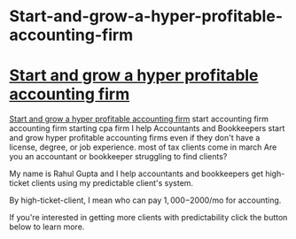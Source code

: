 # Start-and-grow-a-hyper-profitable-accounting-firm
<h1><a href="https://rahulconsulting.com/home">Start and grow a hyper profitable accounting firm</a></h1>
<a href="https://rahulconsulting.com/home" rel="follow">Start and grow a hyper profitable accounting firm</a>
start accounting firm accounting firm
starting cpa firm
I help Accountants and Bookkeepers start and grow hyper profitable accounting firms even if they don't have a license, degree, or job experience. most of tax clients come in march
Are you an accountant or bookkeeper struggling to find clients?

My name is Rahul Gupta and I help accountants and bookkeepers get high-ticket clients using my predictable client's system.

By high-ticket-client, I mean who can pay $1,000-$2000/mo for accounting.

If you're interested in getting more clients with predictability click the button below to learn more.
